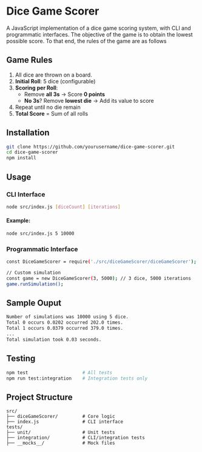 # Dice Game Scorer

A JavaScript implementation of a dice game scoring system, with CLI and programmatic interfaces. The objective of the game is to obtain the lowest possible score. To that end, the rules of the game are as follows

## Game Rules

1. All dice are thrown on a board.
2. **Initial Roll**: 5 dice (configurable)
3. **Scoring per Roll**:
   - Remove **all 3s** → Score **0 points**
   - **No 3s**? Remove **lowest die** → Add its value to score
4. Repeat until no die remain
5. **Total Score** = Sum of all rolls

## Installation

```bash
git clone https://github.com/yourusername/dice-game-scorer.git
cd dice-game-scorer
npm install
```

## Usage

### CLI Interface

```bash
node src/index.js [diceCount] [iterations]
```

#### Example:

```bash
node src/index.js 5 10000
```

### Programmatic Interface

```bash
const DiceGameScorer = require('./src/diceGameScorer/diceGameScorer');

// Custom simulation
const game = new DiceGameScorer(3, 5000); // 3 dice, 5000 iterations
game.runSimulation();
```

## Sample Ouput

```bash
Number of simulations was 10000 using 5 dice.
Total 0 occurs 0.0202 occurred 202.0 times.
Total 1 occurs 0.0379 occurred 379.0 times.
...
Total simulation took 0.03 seconds.
```

## Testing

```bash
npm test                    # All tests
npm run test:integration    # Integration tests only
```

## Project Structure

```text
src/
├── diceGameScorer/         # Core logic
├── index.js                # CLI interface
tests/
├── unit/                   # Unit tests
├── integration/            # CLI/integration tests
├── __mocks__/              # Mock files
```

